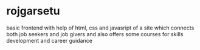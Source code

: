 # rojgarsetu
basic frontend with help of html, css and javasript of a site which connects both job seekers and job givers and also offers some courses for skills development and career guidance  
